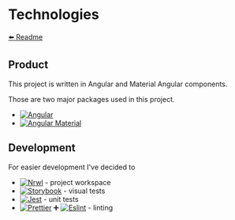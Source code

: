# Technologies

[:arrow_left: Readme](../README.md)

## Product

This project is written in Angular and Material Angular components.

Those are two major packages used in this project.

- [![Angular](https://img.shields.io/github/package-json/dependency-version/ArturBa/spotify-karaoke/@angular/core?style=flat-square)](https://angular.io/docs)
- [![Angular Material](https://img.shields.io/github/package-json/dependency-version/ArturBa/spotify-karaoke/@angular/material?style=flat-square)](https://material.angular.io/docs)

## Development

For easier development I've decided to

- [![Nrwl](https://img.shields.io/github/package-json/dependency-version/ArturBa/spotify-karaoke/dev/@nrwl/cli?style=flat-square)](https://nrwl.io/) - project workspace
- [![Storybook](https://img.shields.io/github/package-json/dependency-version/ArturBa/spotify-karaoke/dev/@storybook/angular?style=flat-square)](storybook.js.org/) - visual tests
- [![Jest](https://img.shields.io/github/package-json/dependency-version/ArturBa/spotify-karaoke/dev/jest?style=flat-square)](https://jestjs.io/) - unit tests
- [![Prettier](https://img.shields.io/github/package-json/dependency-version/ArturBa/spotify-karaoke/dev/prettier?style=flat-square)](https://prettier.io/) :heavy_plus_sign: [![Eslint](https://img.shields.io/github/package-json/dependency-version/ArturBa/spotify-karaoke/dev/eslint?style=flat-square)](https://eslint.org/) - linting
